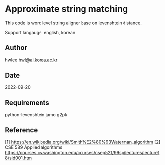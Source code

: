 # Approximate string matching

This code is word level string aligner base on levenshtein distance.

Support langauge: english, korean

## Author
hwlee
hwl@ai.korea.ac.kr

## Date

2022-09-20

## Requirements

python-levenshtein
jamo
g2pk

## Reference

[1] https://en.wikipedia.org/wiki/Smith%E2%80%93Waterman_algorithm
[2] CSE 589 Applied algorithms https://courses.cs.washington.edu/courses/csep521/99sp/lectures/lecture18/sld001.htm
